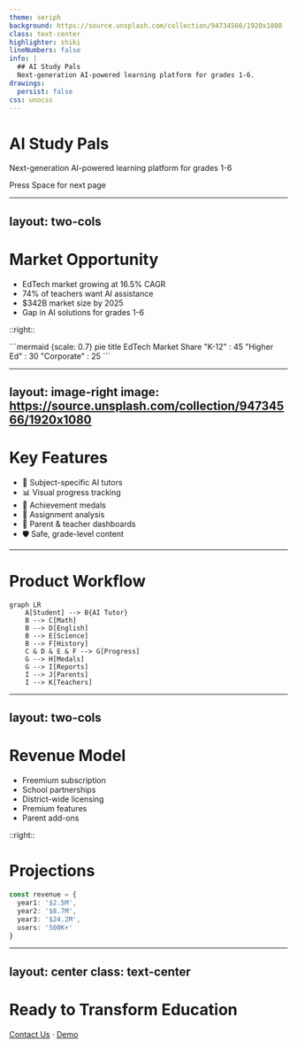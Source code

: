 ```yaml
---
theme: seriph
background: https://source.unsplash.com/collection/94734566/1920x1080
class: text-center
highlighter: shiki
lineNumbers: false
info: |
  ## AI Study Pals
  Next-generation AI-powered learning platform for grades 1-6.
drawings:
  persist: false
css: unocss
---
```


# AI Study Pals

Next-generation AI-powered learning platform for grades 1-6

<div class="pt-12">
  <span @click="$slidev.nav.next" class="px-2 py-1 rounded cursor-pointer" hover="bg-white bg-opacity-10">
    Press Space for next page <carbon:arrow-right class="inline"/>
  </span>
</div>

---
layout: two-cols
---

# Market Opportunity

<v-clicks>

- EdTech market growing at 16.5% CAGR
- 74% of teachers want AI assistance
- $342B market size by 2025
- Gap in AI solutions for grades 1-6

</v-clicks>

::right::

<div class="ml-4">
  ```mermaid {scale: 0.7}
  pie
    title EdTech Market Share
    "K-12" : 45
    "Higher Ed" : 30
    "Corporate" : 25
  ```
</div>

---
layout: image-right
image: https://source.unsplash.com/collection/94734566/1920x1080
---

# Key Features

<v-clicks>

- 🤖 Subject-specific AI tutors
- 📊 Visual progress tracking
- 🏅 Achievement medals
- 📝 Assignment analysis
- 👥 Parent & teacher dashboards
- 🛡️ Safe, grade-level content

</v-clicks>

---

# Product Workflow

```mermaid {scale: 0.8}
graph LR
    A[Student] --> B{AI Tutor}
    B --> C[Math]
    B --> D[English]
    B --> E[Science]
    B --> F[History]
    C & D & E & F --> G[Progress]
    G --> H[Medals]
    G --> I[Reports]
    I --> J[Parents]
    I --> K[Teachers]
```

---
layout: two-cols
---

# Revenue Model

<v-clicks>

- Freemium subscription
- School partnerships
- District-wide licensing
- Premium features
- Parent add-ons

</v-clicks>

::right::

# Projections

```ts {all|2|1-6|all}
const revenue = {
  year1: '$2.5M',
  year2: '$8.7M',
  year3: '$24.2M',
  users: '500K+'
}
```

---
layout: center
class: text-center
---

# Ready to Transform Education

[Contact Us](mailto:contact@aistudypals.com) · [Demo](https://demo.aistudypals.com)